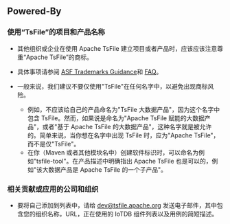 <!--

    Licensed to the Apache Software Foundation (ASF) under one
    or more contributor license agreements.  See the NOTICE file
    distributed with this work for additional information
    regarding copyright ownership.  The ASF licenses this file
    to you under the Apache License, Version 2.0 (the
    "License"); you may not use this file except in compliance
    with the License.  You may obtain a copy of the License at
    
        http://www.apache.org/licenses/LICENSE-2.0
    
    Unless required by applicable law or agreed to in writing,
    software distributed under the License is distributed on an
    "AS IS" BASIS, WITHOUT WARRANTIES OR CONDITIONS OF ANY
    KIND, either express or implied.  See the License for the
    specific language governing permissions and limitations
    under the License.

-->

## Powered-By

### 使用“TsFile”的项目和产品名称

- 其他组织或企业在使用 Apache TsFile 建立项目或者产品时，应该应该注意尊重“Apache TsFile”的商标。
- 具体事项请参阅 [ASF Trademarks Guidance](https://www.apache.org/foundation/marks/)和 [FAQ](https://www.apache.org/foundation/marks/faq/)。

- 一般来说，我们建议不要仅使用"TsFile"在任何名字中，以避免出现商标风险。
  - 例如，不应该给自己的产品命名为"TsFile 大数据产品"，因为这个名字中包含 TsFile。然而，如果说是命名为"Apache TsFile 赋能的大数据产品"，或者"基于 Apache TsFile 的大数据产品"，这种名字就是被允许的。简单来说，当你想在名字中出现 TsFile 时，应为"Apache TsFile"，而不是仅"TsFile"。
  - 在你（Maven 或者其他模块名中）创建软件标识时，可以命名为例如"tsfile-tool"。在产品描述中明确指出 Apache TsFile 也是可以的，例如"该大数据产品是 Apache TsFile 的一个子产品"。

### 相关贡献或应用的公司和组织
- 要将自己添加到列表中，请给 dev@tsfile.apache.org 发送电子邮件，其中包含您的组织名称，URL，正在使用的 IoTDB 组件列表以及用例的简短描述。
